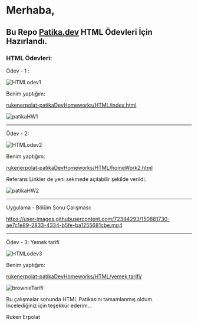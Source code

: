 
# Merhaba,

## Bu Repo <a href="https://www.patika.dev/" src="link" target="_blank">Patika.dev</a> HTML Ödevleri İçin Hazırlandı.


### HTML Ödevleri:

Ödev - 1 :

![HTMLodev1](https://user-images.githubusercontent.com/72344293/150866391-47ed0856-f664-41c6-afda-a261c7081732.png)

Benim yaptığım:

<a href="https://github.com/rukenerpolat/rukenerpolat-patikaDevHomeworks/blob/master/HTML/index.html" src="link" target="_blank">rukenerpolat-patikaDevHomeworks/HTML/index.html</a> 

![patikaHW1](https://user-images.githubusercontent.com/72344293/150866549-70a8924f-49a3-4e0b-bc25-919b4c1d0c74.png)

<hr>

Ödev - 2:

![HTMLodev2](https://user-images.githubusercontent.com/72344293/150867533-1c213282-32f0-46d7-bf87-8da87e765ae3.png)

Benim yaptığım:

<a href="https://github.com/rukenerpolat/rukenerpolat-patikaDevHomeworks/blob/master/HTML/homeWork2.html" src="link" target="_blank">rukenerpolat-patikaDevHomeworks/HTML/homeWork2.html
</a> 

Referans Linkler de yeni sekmede açılabilir şekilde verildi.

![patikaHW2](https://user-images.githubusercontent.com/72344293/150867645-6e8c355d-9d26-45fc-9507-605fd811a261.png)

<hr>

Uygulama - Bölüm Sonu Çalışması:

https://user-images.githubusercontent.com/72344293/150881730-ae7c1e89-2833-4334-b5fe-ba1255681cbe.mp4

<hr>

Ödev - 3:
Yemek tarifi

![HTMLodev3](https://user-images.githubusercontent.com/72344293/150868417-fddce923-4f02-42b7-ac59-8ee5cc1fd074.png)

Benim yaptığım:

<a href="https://github.com/rukenerpolat/rukenerpolat-patikaDevHomeworks/tree/master/HTML/yemek%20tarifi" src="link" target="_blank">rukenerpolat-patikaDevHomeworks/HTML/yemek tarifi/
</a> 

![brownieTarifi](https://user-images.githubusercontent.com/72344293/150868575-ff2b8fa3-c83b-4b3a-abc7-e856630721f1.png)

Bu çalışmalar sonunda HTML Patikasını tamamlanmış oldum. <br>
İncelediğiniz için teşekkür ederim...

Ruken Erpolat
